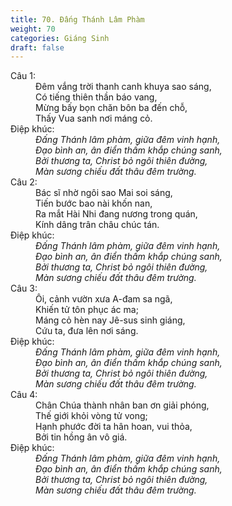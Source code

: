 ```yaml
---
title: 70. Đấng Thánh Lâm Phàm
weight: 70
categories: Giáng Sinh
draft: false
---
```

<dl><dt>Câu 1:</dt><dd data-verse="1">Đêm vắng trời thanh canh khuya sao sáng, <br/>Có tiếng thiên thần báo vang, <br/>Mừng bấy bọn chăn bôn ba đến chỗ, <br/>Thấy Vua sanh nơi máng cỏ. </dd><dt>Điệp khúc:</dt><dd data-chorus="1"><em>Đấng Thánh lâm phàm, giữa đêm vinh hạnh, <br/>Đạo bình an, ân điển thấm khắp chúng sanh, <br/>Bởi thương ta, Christ bỏ ngôi thiên đường, <br/>Màn sương chiếu đất thâu đêm trường. </em></dd><dt>Câu 2:</dt><dd data-verse="2">Bác sĩ nhờ ngôi sao Mai soi sáng, <br/>Tiến bước bao nài khốn nan, <br/>Ra mắt Hài Nhi đang nương trong quán, <br/>Kính dâng trân châu chúc tán. </dd><dt>Điệp khúc:</dt><dd data-chorus="1"><em>Đấng Thánh lâm phàm, giữa đêm vinh hạnh, <br/>Đạo bình an, ân điển thấm khắp chúng sanh, <br/>Bởi thương ta, Christ bỏ ngôi thiên đường, <br/>Màn sương chiếu đất thâu đêm trường. </em></dd><dt>Câu 3:</dt><dd data-verse="3">Ôi, cảnh vườn xưa A-đam sa ngã, <br/>Khiến tử tôn phục ác ma; <br/>Máng cỏ hèn nay Jê-sus sinh giáng, <br/>Cứu ta, đưa lên nơi sáng. </dd><dt>Điệp khúc:</dt><dd data-chorus="1"><em>Đấng Thánh lâm phàm, giữa đêm vinh hạnh, <br/>Đạo bình an, ân điển thấm khắp chúng sanh, <br/>Bởi thương ta, Christ bỏ ngôi thiên đường, <br/>Màn sương chiếu đất thâu đêm trường. </em></dd><dt>Câu 4:</dt><dd data-verse="4">Chân Chúa thành nhân ban ơn giải phóng, <br/>Thế giới khỏi vòng tử vong; <br/>Hạnh phước đời ta hân hoan, vui thỏa, <br/>Bởi tin hồng ân vô giá. </dd><dt>Điệp khúc:</dt><dd data-chorus="1"><em>Đấng Thánh lâm phàm, giữa đêm vinh hạnh, <br/>Đạo bình an, ân điển thấm khắp chúng sanh, <br/>Bởi thương ta, Christ bỏ ngôi thiên đường, <br/>Màn sương chiếu đất thâu đêm trường. </em></dd></dl>